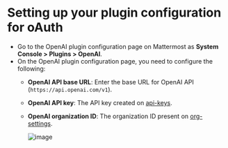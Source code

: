 # Setting up your plugin configuration for oAuth

  - Go to the OpenAI plugin configuration page on Mattermost as **System Console > Plugins > OpenAI**.
  - On the OpenAI plugin configuration page, you need to configure the following:
    - **OpenAI API base URL**: Enter the base URL for OpenAI API (`https://api.openai.com/v1`).
    - **OpenAI API key**: The API key created on [api-keys](https://platform.openai.com/account/api-keys).
    - **OpenAI organization ID**: The organization ID present on [org-settings](https://platform.openai.com/account/org-settings).

      ![image](https://user-images.githubusercontent.com/72438220/233349063-bfbe54ff-b3b3-45aa-8715-3c69fcea3b3d.png)
